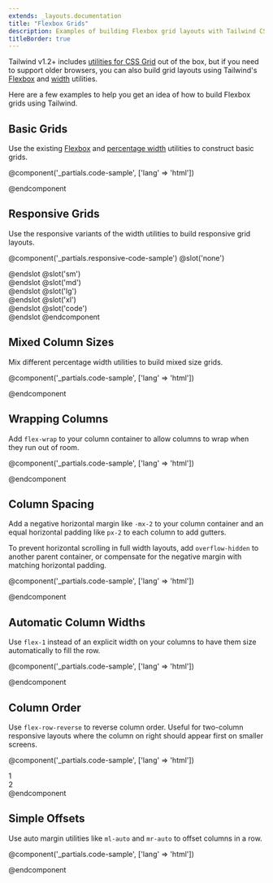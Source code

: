 ```yaml
---
extends: _layouts.documentation
title: "Flexbox Grids"
description: Examples of building Flexbox grid layouts with Tailwind CSS.
titleBorder: true
---
```


Tailwind v1.2+ includes [utilities for CSS Grid](/docs/grid-template-columns) out of the box, but if you need to support older browsers, you can also build grid layouts using Tailwind's [Flexbox](/docs/flexbox-display) and [width](/docs/width) utilities.

Here are a few examples to help you get an idea of how to build Flexbox grids using Tailwind.

## Basic Grids

Use the existing [Flexbox](/docs/flexbox-display) and [percentage width](/docs/width) utilities to construct basic grids.

@component('_partials.code-sample', ['lang' => 'html'])
<!-- Full width column -->
<div class="flex mb-4">
  <div class="w-full bg-gray-500 h-12"></div>
</div>

<!-- Two columns -->
<div class="flex mb-4">
  <div class="w-1/2 bg-gray-400 h-12"></div>
  <div class="w-1/2 bg-gray-500 h-12"></div>
</div>

<!-- Three columns -->
<div class="flex mb-4">
  <div class="w-1/3 bg-gray-400 h-12"></div>
  <div class="w-1/3 bg-gray-500 h-12"></div>
  <div class="w-1/3 bg-gray-400 h-12"></div>
</div>

<!-- Four columns -->
<div class="flex mb-4">
  <div class="w-1/4 bg-gray-500 h-12"></div>
  <div class="w-1/4 bg-gray-400 h-12"></div>
  <div class="w-1/4 bg-gray-500 h-12"></div>
  <div class="w-1/4 bg-gray-400 h-12"></div>
</div>

<!-- Five columns -->
<div class="flex mb-4">
  <div class="w-1/5 bg-gray-500 h-12"></div>
  <div class="w-1/5 bg-gray-400 h-12"></div>
  <div class="w-1/5 bg-gray-500 h-12"></div>
  <div class="w-1/5 bg-gray-400 h-12"></div>
  <div class="w-1/5 bg-gray-500 h-12"></div>
</div>

<!-- Six columns -->
<div class="flex">
  <div class="w-1/6 bg-gray-400 h-12"></div>
  <div class="w-1/6 bg-gray-500 h-12"></div>
  <div class="w-1/6 bg-gray-400 h-12"></div>
  <div class="w-1/6 bg-gray-500 h-12"></div>
  <div class="w-1/6 bg-gray-400 h-12"></div>
  <div class="w-1/6 bg-gray-500 h-12"></div>
</div>
@endcomponent

## Responsive Grids

Use the responsive variants of the width utilities to build responsive grid layouts.

@component('_partials.responsive-code-sample')
@slot('none')
<div class="flex flex-wrap">
  <div class="h-12 w-full mb-4 bg-gray-500"></div>
  <div class="h-12 w-full mb-4 bg-gray-400"></div>
  <div class="h-12 w-full mb-4 bg-gray-500"></div>
  <div class="h-12 w-full mb-4 bg-gray-400"></div>
  <div class="h-12 w-full mb-4 bg-gray-500"></div>
  <div class="h-12 w-full mb-4 bg-gray-400"></div>
</div>
@endslot
@slot('sm')
<div class="flex flex-wrap">
  <div class="h-12 w-1/2 mb-4 bg-gray-500"></div>
  <div class="h-12 w-1/2 mb-4 bg-gray-400"></div>
  <div class="h-12 w-1/2 mb-4 bg-gray-500"></div>
  <div class="h-12 w-1/2 mb-4 bg-gray-400"></div>
  <div class="h-12 w-1/2 mb-4 bg-gray-500"></div>
  <div class="h-12 w-1/2 mb-4 bg-gray-400"></div>
</div>
@endslot
@slot('md')
<div class="flex flex-wrap">
  <div class="h-12 w-1/3 mb-4 bg-gray-500"></div>
  <div class="h-12 w-1/3 mb-4 bg-gray-400"></div>
  <div class="h-12 w-1/3 mb-4 bg-gray-500"></div>
  <div class="h-12 w-1/3 mb-4 bg-gray-400"></div>
  <div class="h-12 w-1/3 mb-4 bg-gray-500"></div>
  <div class="h-12 w-1/3 mb-4 bg-gray-400"></div>
</div>
@endslot
@slot('lg')
<div class="flex flex-wrap">
  <div class="h-12 w-1/4 mb-4 bg-gray-500"></div>
  <div class="h-12 w-1/4 mb-4 bg-gray-400"></div>
  <div class="h-12 w-1/4 mb-4 bg-gray-500"></div>
  <div class="h-12 w-1/4 mb-4 bg-gray-400"></div>
  <div class="h-12 w-1/2 mb-4 bg-gray-500"></div>
  <div class="h-12 w-1/2 mb-4 bg-gray-400"></div>
</div>
@endslot
@slot('xl')
<div class="flex flex-wrap">
  <div class="h-12 w-1/6 mb-4 bg-gray-500"></div>
  <div class="h-12 w-1/6 mb-4 bg-gray-400"></div>
  <div class="h-12 w-1/6 mb-4 bg-gray-500"></div>
  <div class="h-12 w-1/6 mb-4 bg-gray-400"></div>
  <div class="h-12 w-1/6 mb-4 bg-gray-500"></div>
  <div class="h-12 w-1/6 mb-4 bg-gray-400"></div>
</div>
@endslot
@slot('code')
<div class="flex flex-wrap">
  <div class="none:w-full sm:w-1/2 md:w-1/3 lg:w-1/4 xl:w-1/6 mb-4 bg-gray-500"></div>
  <div class="none:w-full sm:w-1/2 md:w-1/3 lg:w-1/4 xl:w-1/6 mb-4 bg-gray-400"></div>
  <div class="none:w-full sm:w-1/2 md:w-1/3 lg:w-1/4 xl:w-1/6 mb-4 bg-gray-500"></div>
  <div class="none:w-full sm:w-1/2 md:w-1/3 lg:w-1/4 xl:w-1/6 mb-4 bg-gray-400"></div>
  <div class="none:w-full sm:w-1/2 md:w-1/3 lg:w-1/2 xl:w-1/6 mb-4 bg-gray-500"></div>
  <div class="none:w-full sm:w-1/2 md:w-1/3 lg:w-1/2 xl:w-1/6 mb-4 bg-gray-400"></div>
</div>
@endslot
@endcomponent

## Mixed Column Sizes

Mix different percentage width utilities to build mixed size grids.

@component('_partials.code-sample', ['lang' => 'html'])
<!-- Narrower side column -->
<div class="flex mb-4">
  <div class="w-3/4 bg-gray-500 h-12"></div>
  <div class="w-1/4 bg-gray-400 h-12"></div>
</div>

<!-- Wide center column -->
<div class="flex">
  <div class="w-1/5 bg-gray-500 h-12"></div>
  <div class="w-3/5 bg-gray-400 h-12"></div>
  <div class="w-1/5 bg-gray-500 h-12"></div>
</div>
@endcomponent

## Wrapping Columns

Add `flex-wrap` to your column container to allow columns to wrap when they run out of room.

@component('_partials.code-sample', ['lang' => 'html'])
<div class="flex flex-wrap -mb-4">
  <div class="w-1/3 mb-4 bg-gray-400 h-12"></div>
  <div class="w-1/3 mb-4 bg-gray-500 h-12"></div>
  <div class="w-1/3 mb-4 bg-gray-400 h-12"></div>
  <div class="w-1/3 mb-4 bg-gray-500 h-12"></div>
  <div class="w-1/3 mb-4 bg-gray-400 h-12"></div>
</div>
@endcomponent

## Column Spacing

Add a negative horizontal margin like `-mx-2` to your column container and an equal horizontal padding like `px-2` to each column to add gutters.

To prevent horizontal scrolling in full width layouts, add `overflow-hidden` to another parent container, or compensate for the negative margin with matching horizontal padding.

@component('_partials.code-sample', ['lang' => 'html'])
<div class="px-2">
  <div class="flex -mx-2">
    <div class="w-1/3 px-2">
      <div class="bg-gray-400 h-12"></div>
    </div>
    <div class="w-1/3 px-2">
      <div class="bg-gray-500 h-12"></div>
    </div>
    <div class="w-1/3 px-2">
      <div class="bg-gray-400 h-12"></div>
    </div>
  </div>
</div>
@endcomponent

## Automatic Column Widths

Use `flex-1` instead of an explicit width on your columns to have them size automatically to fill the row.

@component('_partials.code-sample', ['lang' => 'html'])
<!-- Full width column -->
<div class="flex mb-4">
  <div class="flex-1 bg-gray-500 h-12"></div>
</div>

<!-- Five columns -->
<div class="flex mb-4">
  <div class="flex-1 bg-gray-400 h-12"></div>
  <div class="flex-1 bg-gray-500 h-12"></div>
  <div class="flex-1 bg-gray-400 h-12"></div>
  <div class="flex-1 bg-gray-500 h-12"></div>
  <div class="flex-1 bg-gray-400 h-12"></div>
</div>

<!-- Seven columns -->
<div class="flex mb-4">
  <div class="flex-1 bg-gray-400 h-12"></div>
  <div class="flex-1 bg-gray-500 h-12"></div>
  <div class="flex-1 bg-gray-400 h-12"></div>
  <div class="flex-1 bg-gray-500 h-12"></div>
  <div class="flex-1 bg-gray-400 h-12"></div>
  <div class="flex-1 bg-gray-500 h-12"></div>
  <div class="flex-1 bg-gray-400 h-12"></div>
</div>

<!-- Eleven columns -->
<div class="flex mb-4">
  <div class="flex-1 bg-gray-400 h-12"></div>
  <div class="flex-1 bg-gray-500 h-12"></div>
  <div class="flex-1 bg-gray-400 h-12"></div>
  <div class="flex-1 bg-gray-500 h-12"></div>
  <div class="flex-1 bg-gray-400 h-12"></div>
  <div class="flex-1 bg-gray-500 h-12"></div>
  <div class="flex-1 bg-gray-400 h-12"></div>
  <div class="flex-1 bg-gray-500 h-12"></div>
  <div class="flex-1 bg-gray-400 h-12"></div>
  <div class="flex-1 bg-gray-500 h-12"></div>
  <div class="flex-1 bg-gray-400 h-12"></div>
</div>
@endcomponent

## Column Order

Use `flex-row-reverse` to reverse column order. Useful for two-column responsive layouts where the column on right should appear first on smaller screens.

@component('_partials.code-sample', ['lang' => 'html'])
<div class="flex md:flex-row-reverse flex-wrap">
  <div class="w-full md:w-3/4 bg-gray-500 p-4 text-center text-gray-200">1</div>
  <div class="w-full md:w-1/4 bg-gray-400 p-4 text-center text-gray-700">2</div>
</div>
@endcomponent

## Simple Offsets

Use auto margin utilities like `ml-auto` and `mr-auto` to offset columns in a row.

@component('_partials.code-sample', ['lang' => 'html'])
<div class="flex flex-wrap">
  <div class="w-1/3 ml-auto bg-gray-500 h-12"></div>
  <div class="w-1/3 mr-auto bg-gray-400 h-12"></div>
</div>
@endcomponent
